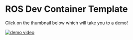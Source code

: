# ROS Dev Container Template

Click on the thumbnail below which will take you to a demo!

[![demo video](https://img.youtube.com/vi/yn_-yXB9tvM/maxresdefault.jpg)](https://www.youtube.com/watch?v=yn_-yXB9tvM)
